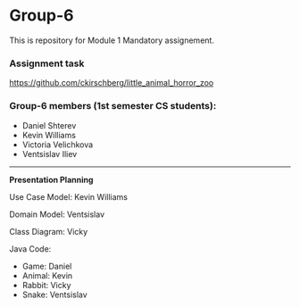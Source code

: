 # Group-6

This is repository for Module 1 Mandatory assignement.

### Assignment task
https://github.com/ckirschberg/little_animal_horror_zoo


### Group-6 members (1st semester CS students):
- Daniel Shterev
- Kevin Williams
- Victoria Velichkova
- Ventsislav Iliev

---------------------------------------------------------------

**Presentation Planning**

Use Case Model:
Kevin Williams

Domain Model: 
Ventsislav

Class Diagram: 
Vicky

Java Code:
-	Game: Daniel
-	Animal: Kevin
-	Rabbit: Vicky
-	Snake: Ventsislav
